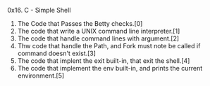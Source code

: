 0x16. C - Simple Shell

1. The Code that Passes the Betty checks.[0]
2. The code that write a UNIX command line interpreter.[1]
3. The code that handle command lines with argument.[2]
4. Thw code that handle the Path, and Fork must note be called if command doesn't exist.[3]
5. The code that implent the exit built-in, that exit the shell.[4]
6. The code that implement the env built-in, and prints the current environment.[5]

